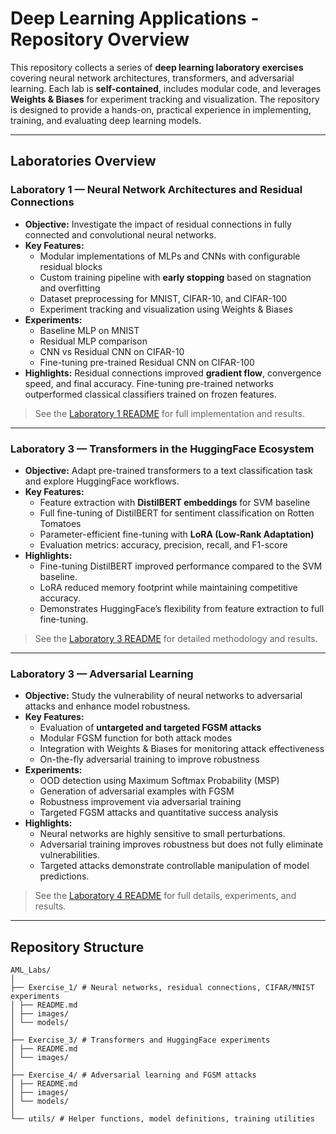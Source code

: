 # Deep Learning Applications - Repository Overview

This repository collects a series of **deep learning laboratory exercises** covering neural network architectures, transformers, and adversarial learning. Each lab is **self-contained**, includes modular code, and leverages **Weights & Biases** for experiment tracking and visualization. The repository is designed to provide a hands-on, practical experience in implementing, training, and evaluating deep learning models.

---

## **Laboratories Overview**

### **Laboratory 1 — Neural Network Architectures and Residual Connections**
- **Objective:** Investigate the impact of residual connections in fully connected and convolutional neural networks.
- **Key Features:**
  - Modular implementations of MLPs and CNNs with configurable residual blocks
  - Custom training pipeline with **early stopping** based on stagnation and overfitting
  - Dataset preprocessing for MNIST, CIFAR-10, and CIFAR-100
  - Experiment tracking and visualization using Weights & Biases
- **Experiments:**
  - Baseline MLP on MNIST
  - Residual MLP comparison
  - CNN vs Residual CNN on CIFAR-10
  - Fine-tuning pre-trained Residual CNN on CIFAR-100
- **Highlights:** Residual connections improved **gradient flow**, convergence speed, and final accuracy. Fine-tuning pre-trained networks outperformed classical classifiers trained on frozen features.

> See the [Laboratory 1 README](./Exercise_1/README.md) for full implementation and results.

---

### **Laboratory 3 — Transformers in the HuggingFace Ecosystem**
- **Objective:** Adapt pre-trained transformers to a text classification task and explore HuggingFace workflows.
- **Key Features:**
  - Feature extraction with **DistilBERT embeddings** for SVM baseline
  - Full fine-tuning of DistilBERT for sentiment classification on Rotten Tomatoes
  - Parameter-efficient fine-tuning with **LoRA (Low-Rank Adaptation)**
  - Evaluation metrics: accuracy, precision, recall, and F1-score
- **Highlights:** 
  - Fine-tuning DistilBERT improved performance compared to the SVM baseline.
  - LoRA reduced memory footprint while maintaining competitive accuracy.
  - Demonstrates HuggingFace’s flexibility from feature extraction to full fine-tuning.

> See the [Laboratory 3 README](./Exercise_3/README.md) for detailed methodology and results.

---

### **Laboratory 3 — Adversarial Learning**
- **Objective:** Study the vulnerability of neural networks to adversarial attacks and enhance model robustness.
- **Key Features:**
  - Evaluation of **untargeted and targeted FGSM attacks**
  - Modular FGSM function for both attack modes
  - Integration with Weights & Biases for monitoring attack effectiveness
  - On-the-fly adversarial training to improve robustness
- **Experiments:**
  - OOD detection using Maximum Softmax Probability (MSP)
  - Generation of adversarial examples with FGSM
  - Robustness improvement via adversarial training
  - Targeted FGSM attacks and quantitative success analysis
- **Highlights:** 
  - Neural networks are highly sensitive to small perturbations.
  - Adversarial training improves robustness but does not fully eliminate vulnerabilities.
  - Targeted attacks demonstrate controllable manipulation of model predictions.

> See the [Laboratory 4 README](./Exercise_4/README.md) for full details, experiments, and results.

---

## **Repository Structure**

```
AML_Labs/
│
├── Exercise_1/ # Neural networks, residual connections, CIFAR/MNIST experiments
│ ├── README.md
│ ├── images/ 
│ └── models/ 
│
├── Exercise_3/ # Transformers and HuggingFace experiments
│ ├── README.md
│ └── images/ 
│
├── Exercise_4/ # Adversarial learning and FGSM attacks
│ ├── README.md
│ ├── images/ 
│ └── models/ 
│
└── utils/ # Helper functions, model definitions, training utilities         
```
